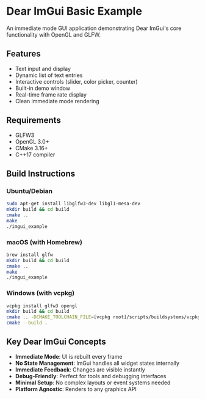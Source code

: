 # Dear ImGui Basic Example

An immediate mode GUI application demonstrating Dear ImGui's core functionality with OpenGL and GLFW.

## Features
- Text input and display
- Dynamic list of text entries
- Interactive controls (slider, color picker, counter)
- Built-in demo window
- Real-time frame rate display
- Clean immediate mode rendering

## Requirements
- GLFW3
- OpenGL 3.0+
- CMake 3.16+
- C++17 compiler

## Build Instructions

### Ubuntu/Debian
```bash
sudo apt-get install libglfw3-dev libgl1-mesa-dev
mkdir build && cd build
cmake ..
make
./imgui_example
```

### macOS (with Homebrew)
```bash
brew install glfw
mkdir build && cd build
cmake ..
make
./imgui_example
```

### Windows (with vcpkg)
```bash
vcpkg install glfw3 opengl
mkdir build && cd build
cmake .. -DCMAKE_TOOLCHAIN_FILE=[vcpkg root]/scripts/buildsystems/vcpkg.cmake
cmake --build .
```

## Key Dear ImGui Concepts
- **Immediate Mode**: UI is rebuilt every frame
- **No State Management**: ImGui handles all widget states internally
- **Immediate Feedback**: Changes are visible instantly
- **Debug-Friendly**: Perfect for tools and debugging interfaces
- **Minimal Setup**: No complex layouts or event systems needed
- **Platform Agnostic**: Renders to any graphics API
